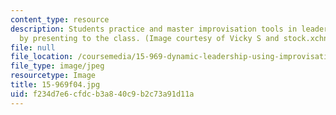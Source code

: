 ```yaml
---
content_type: resource
description: Students practice and master improvisation tools in leadership learning
  by presenting to the class. (Image courtesy of Vicky S and stock.xchng.)
file: null
file_location: /coursemedia/15-969-dynamic-leadership-using-improvisation-in-business-fall-2004/f234d7e6cfdcb3a840c9b2c73a91d11a_15-969f04.jpg
file_type: image/jpeg
resourcetype: Image
title: 15-969f04.jpg
uid: f234d7e6-cfdc-b3a8-40c9-b2c73a91d11a
---
```

